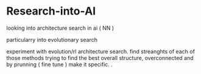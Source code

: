 # Research-into-AI

looking into architecture search in ai ( NN )

particularry into evolutionary search 

experiment with evolution/rl architecture search. find streanghts of each of those methods
trying to find the best overall structure, overconnected and by prunning ( fine tune ) make it specific.
.
